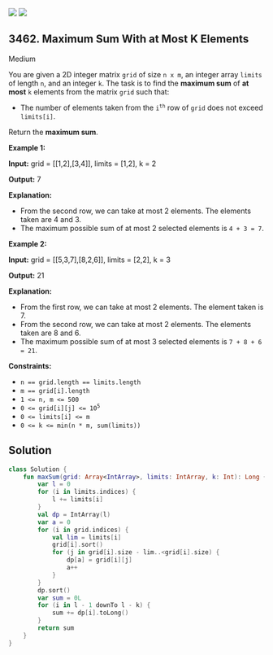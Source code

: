 [![](https://img.shields.io/github/stars/javadev/LeetCode-in-Kotlin?label=Stars&style=flat-square)](https://github.com/javadev/LeetCode-in-Kotlin)
[![](https://img.shields.io/github/forks/javadev/LeetCode-in-Kotlin?label=Fork%20me%20on%20GitHub%20&style=flat-square)](https://github.com/javadev/LeetCode-in-Kotlin/fork)

## 3462\. Maximum Sum With at Most K Elements

Medium

You are given a 2D integer matrix `grid` of size `n x m`, an integer array `limits` of length `n`, and an integer `k`. The task is to find the **maximum sum** of **at most** `k` elements from the matrix `grid` such that:

*   The number of elements taken from the <code>i<sup>th</sup></code> row of `grid` does not exceed `limits[i]`.
    

Return the **maximum sum**.

**Example 1:**

**Input:** grid = \[\[1,2],[3,4]], limits = [1,2], k = 2

**Output:** 7

**Explanation:**

*   From the second row, we can take at most 2 elements. The elements taken are 4 and 3.
*   The maximum possible sum of at most 2 selected elements is `4 + 3 = 7`.

**Example 2:**

**Input:** grid = \[\[5,3,7],[8,2,6]], limits = [2,2], k = 3

**Output:** 21

**Explanation:**

*   From the first row, we can take at most 2 elements. The element taken is 7.
*   From the second row, we can take at most 2 elements. The elements taken are 8 and 6.
*   The maximum possible sum of at most 3 selected elements is `7 + 8 + 6 = 21`.

**Constraints:**

*   `n == grid.length == limits.length`
*   `m == grid[i].length`
*   `1 <= n, m <= 500`
*   <code>0 <= grid[i][j] <= 10<sup>5</sup></code>
*   `0 <= limits[i] <= m`
*   `0 <= k <= min(n * m, sum(limits))`

## Solution

```kotlin
class Solution {
    fun maxSum(grid: Array<IntArray>, limits: IntArray, k: Int): Long {
        var l = 0
        for (i in limits.indices) {
            l += limits[i]
        }
        val dp = IntArray(l)
        var a = 0
        for (i in grid.indices) {
            val lim = limits[i]
            grid[i].sort()
            for (j in grid[i].size - lim..<grid[i].size) {
                dp[a] = grid[i][j]
                a++
            }
        }
        dp.sort()
        var sum = 0L
        for (i in l - 1 downTo l - k) {
            sum += dp[i].toLong()
        }
        return sum
    }
}
```